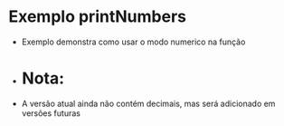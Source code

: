 # Exemplo printNumbers

- Exemplo demonstra como usar o modo numerico na função

- # Nota:

- A versão atual ainda não contém decimais, mas será adicionado em versões futuras 

